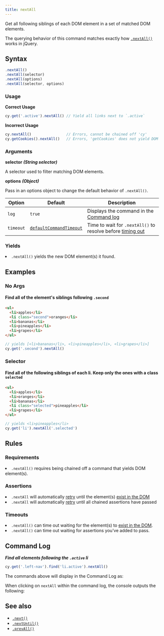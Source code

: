 ```yaml
---
title: nextAll
---
```


Get all following siblings of each DOM element in a set of matched DOM elements.

<Alert type="info">


The querying behavior of this command matches exactly how [`.nextAll()`](http://api.jquery.com/nextAll) works in jQuery.

</Alert>

## Syntax

```javascript
.nextAll()
.nextAll(selector)
.nextAll(options)
.nextAll(selector, options)
```

### Usage

**<Icon name="check-circle" color="green"></Icon> Correct Usage**

```javascript
cy.get('.active').nextAll() // Yield all links next to `.active`
```

**<Icon name="exclamation-triangle" color="red"></Icon> Incorrect Usage**

```javascript
cy.nextAll()                // Errors, cannot be chained off 'cy'
cy.getCookies().nextAll()   // Errors, 'getCookies' does not yield DOM element
```

### Arguments

**<Icon name="angle-right"></Icon> selector**  ***(String selector)***

A selector used to filter matching DOM elements.

**<Icon name="angle-right"></Icon> options**  ***(Object)***

Pass in an options object to change the default behavior of `.nextAll()`.

Option | Default | Description
--- | --- | ---
`log` | `true` | Displays the command in the [Command log](/guides/core-concepts/test-runner#Command-Log)
`timeout` | [`defaultCommandTimeout`](/guides/references/configuration#Timeouts) | Time to wait for `.nextAll()` to resolve before [timing out](#Timeouts)

### Yields [<Icon name="question-circle"/>](introduction-to-cypress#Subject-Management)

<List><li>`.nextAll()` yields the new DOM element(s) it found.</li></List>

## Examples

### No Args

#### Find all of the element's siblings following `.second`

```html
<ul>
  <li>apples</li>
  <li class="second">oranges</li>
  <li>bananas</li>
  <li>pineapples</li>
  <li>grapes</li>
</ul>
```

```javascript
// yields [<li>bananas</li>, <li>pineapples</li>, <li>grapes</li>]
cy.get('.second').nextAll()
```

### Selector

#### Find all of the following siblings of each li. Keep only the ones with a class `selected`

```html
<ul>
  <li>apples</li>
  <li>oranges</li>
  <li>bananas</li>
  <li class="selected">pineapples</li>
  <li>grapes</li>
</ul>
```

```javascript
// yields <li>pineapples</li>
cy.get('li').nextAll('.selected')
```

## Rules

### Requirements [<Icon name="question-circle"/>](introduction-to-cypress#Chains-of-Commands)

<List><li>`.nextAll()` requires being chained off a command that yields DOM element(s).</li></List>

### Assertions [<Icon name="question-circle"/>](introduction-to-cypress#Assertions)

<List><li>`.nextAll` will automatically [retry](/guides/core-concepts/retry-ability) until the element(s) [exist in the DOM](/guides/core-concepts/introduction-to-cypress#Default-Assertions)</li><li>`.nextAll` will automatically [retry](/guides/core-concepts/retry-ability) until all chained assertions have passed</li></List>

### Timeouts [<Icon name="question-circle"/>](introduction-to-cypress#Timeouts)

<List><li>`.nextAll()` can time out waiting for the element(s) to [exist in the DOM](/guides/core-concepts/introduction-to-cypress#Default-Assertions).</li><li>`.nextAll()` can time out waiting for assertions you've added to pass.</li></List>

## Command Log

***Find all elements following the `.active` li***

```javascript
cy.get('.left-nav').find('li.active').nextAll()
```

The commands above will display in the Command Log as:

<DocsImage src="/img/api/nextall/next-all-traversal-command-for-the-dom.png" alt="Command Log nextAll" ></DocsImage>

When clicking on `nextAll` within the command log, the console outputs the following:

<DocsImage src="/img/api/nextall/all-next-elements-are-logged-in-console.png" alt="Console Log nextAll" ></DocsImage>

## See also

- [`.next()`](/api/commands/next)
- [`.nextUntil()`](/api/commands/nextuntil)
- [`.prevAll()`](/api/commands/prevall)

